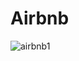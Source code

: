 # Airbnb
![airbnb1](https://raw.githubusercontent.com/yeontan0826/Android-Practice/main/Airbnb/screenshot/airbnb1.gif)
